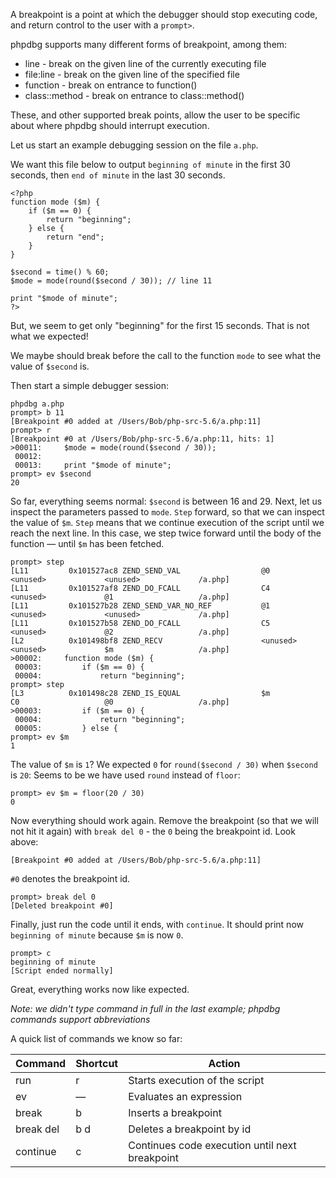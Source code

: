 A breakpoint is a point at which the debugger should stop executing code, and return control to the user with a ```prompt>```.

phpdbg supports many different forms of breakpoint, among them:

  - line              - break on the given line of the currently executing file
  - file:line         - break on the given line of the specified file
  - function          - break on entrance to function()
  - class::method     - break on entrance to class::method()
    
These, and other supported break points, allow the user to be specific about where phpdbg should interrupt execution.

Let us start an example debugging session on the file ```a.php```. 

We want this file below to output `beginning of minute` in the first 30 seconds, then `end of minute` in the last 30 seconds.

    <?php
    function mode ($m) {
        if ($m == 0) {
            return "beginning";
        } else {
            return "end";
        }
    }
    
    $second = time() % 60;
    $mode = mode(round($second / 30)); // line 11

    print "$mode of minute";
    ?>
    
But, we seem to get only "beginning" for the first 15 seconds. That is not what we expected!

We maybe should break before the call to the function `mode` to see what the value of `$second` is.

Then start a simple debugger session:

    phpdbg a.php
    prompt> b 11
    [Breakpoint #0 added at /Users/Bob/php-src-5.6/a.php:11]
    prompt> r
    [Breakpoint #0 at /Users/Bob/php-src-5.6/a.php:11, hits: 1]
    >00011:     $mode = mode(round($second / 30));
     00012: 
     00013:     print "$mode of minute";
    prompt> ev $second
    20
     
So far, everything seems normal: `$second` is between 16 and 29. Next, let us inspect the parameters passed to `mode`. `Step` forward, so that we can inspect the value of `$m`. `Step` means that we continue execution of the script until we reach the next line. In this case, we step twice forward until the body of the function — until `$m` has been fetched.

    prompt> step
    [L11         0x101527ac8 ZEND_SEND_VAL                  @0                   <unused>             <unused>             /a.php]
    [L11         0x101527af8 ZEND_DO_FCALL                  C4                   <unused>             @1                   /a.php]
    [L11         0x101527b28 ZEND_SEND_VAR_NO_REF           @1                   <unused>             <unused>             /a.php]
    [L11         0x101527b58 ZEND_DO_FCALL                  C5                   <unused>             @2                   /a.php]
    [L2          0x101498bf8 ZEND_RECV                      <unused>             <unused>             $m                   /a.php]
    >00002:     function mode ($m) {
     00003:         if ($m == 0) {
     00004:             return "beginning";
    prompt> step
    [L3          0x101498c28 ZEND_IS_EQUAL                  $m                   C0                   @0                   /a.php]
    >00003:         if ($m == 0) {
     00004:             return "beginning";
     00005:         } else {
    prompt> ev $m
    1

The value of `$m` is `1`? We expected `0` for `round($second / 30)` when `$second` is `20`:  Seems to be we have used `round` instead of `floor`:

    prompt> ev $m = floor(20 / 30)
    0

Now everything should work again. Remove the breakpoint (so that we will not hit it again) with `break del 0` - the `0` being the breakpoint id. Look above:

    [Breakpoint #0 added at /Users/Bob/php-src-5.6/a.php:11]

`#0` denotes the breakpoint id.

    prompt> break del 0
    [Deleted breakpoint #0]

Finally, just run the code until it ends, with `continue`. It should print now `beginning of minute` because `$m` is now `0`.

    prompt> c
    beginning of minute
    [Script ended normally]

Great, everything works now like expected.

*Note: we didn't type command in full in the last example; phpdbg commands support abbreviations*

A quick list of commands we know so far:

<table>
    <thead>
        <tr><th>Command</th><th>Shortcut</th><th>Action</th></tr>
    </thead>
    <tbody>
        <tr><td>run</td><td>r</td><td>Starts execution of the script</td></tr>
        <tr><td>ev</td><td>&mdash;</td><td>Evaluates an expression</td></tr>
        <tr><td>break</td><td>b</td><td>Inserts a breakpoint</td></tr>
        <tr><td>break del</td><td>b d</td><td>Deletes a breakpoint by id</td></tr>
        <tr><td>continue</td><td>c</td><td>Continues code execution until next breakpoint</td></tr>
    </tbody>
</table>

